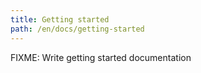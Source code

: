 ```yaml
---
title: Getting started
path: /en/docs/getting-started
---
```


FIXME: Write getting started documentation